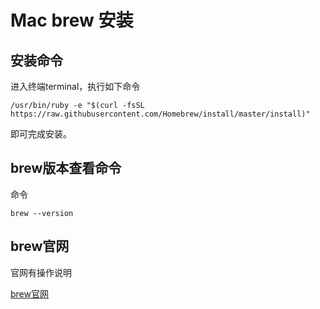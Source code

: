 # Mac brew 安装

## 安装命令

进入终端terminal，执行如下命令

`/usr/bin/ruby -e "$(curl -fsSL https://raw.githubusercontent.com/Homebrew/install/master/install)"
`

即可完成安装。

## brew版本查看命令

命令

`brew --version`

## brew官网

官网有操作说明

[brew官网](https://brew.sh/index_zh-cn.html)